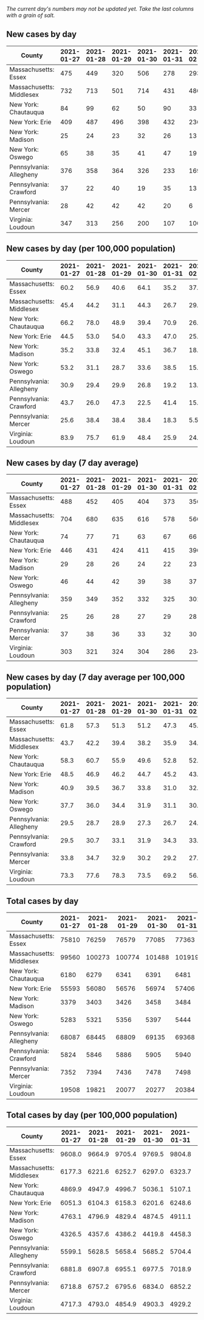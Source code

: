 _The current day's numbers may not be updated yet. Take the last columns with a grain of salt._
## New cases by day

| County | 2021-01-27 | 2021-01-28 | 2021-01-29 | 2021-01-30 | 2021-01-31 | 2021-02-01 | 2021-02-02 |
| --- | --- | --- | --- | --- | --- | --- | --- |
| Massachusetts: Essex | 475 | 449 | 320 | 506 | 278 | 293 | 159 |
| Massachusetts: Middlesex | 732 | 713 | 501 | 714 | 431 | 480 | 382 |
| New York: Chautauqua | 84 | 99 | 62 | 50 | 90 | 33 | 46 |
| New York: Erie | 409 | 487 | 496 | 398 | 432 | 236 | 216 |
| New York: Madison | 25 | 24 | 23 | 32 | 26 | 13 | 13 |
| New York: Oswego | 65 | 38 | 35 | 41 | 47 | 19 | 43 |
| Pennsylvania: Allegheny | 376 | 358 | 364 | 326 | 233 | 169 | 300 |
| Pennsylvania: Crawford | 37 | 22 | 40 | 19 | 35 | 13 | 17 |
| Pennsylvania: Mercer | 28 | 42 | 42 | 42 | 20 | 6 | 32 |
| Virginia: Loudoun | 347 | 313 | 256 | 200 | 107 | 100 | 134 |

## New cases by day (per 100,000 population)

| County | 2021-01-27 | 2021-01-28 | 2021-01-29 | 2021-01-30 | 2021-01-31 | 2021-02-01 | 2021-02-02 |
| --- | --- | --- | --- | --- | --- | --- | --- |
| Massachusetts: Essex | 60.2 | 56.9 | 40.6 | 64.1 | 35.2 | 37.1 | 20.2 |
| Massachusetts: Middlesex | 45.4 | 44.2 | 31.1 | 44.3 | 26.7 | 29.8 | 23.7 |
| New York: Chautauqua | 66.2 | 78.0 | 48.9 | 39.4 | 70.9 | 26.0 | 36.2 |
| New York: Erie | 44.5 | 53.0 | 54.0 | 43.3 | 47.0 | 25.7 | 23.5 |
| New York: Madison | 35.2 | 33.8 | 32.4 | 45.1 | 36.7 | 18.3 | 18.3 |
| New York: Oswego | 53.2 | 31.1 | 28.7 | 33.6 | 38.5 | 15.6 | 35.2 |
| Pennsylvania: Allegheny | 30.9 | 29.4 | 29.9 | 26.8 | 19.2 | 13.9 | 24.7 |
| Pennsylvania: Crawford | 43.7 | 26.0 | 47.3 | 22.5 | 41.4 | 15.4 | 20.1 |
| Pennsylvania: Mercer | 25.6 | 38.4 | 38.4 | 38.4 | 18.3 | 5.5 | 29.2 |
| Virginia: Loudoun | 83.9 | 75.7 | 61.9 | 48.4 | 25.9 | 24.2 | 32.4 |

## New cases by day (7 day average)

| County | 2021-01-27 | 2021-01-28 | 2021-01-29 | 2021-01-30 | 2021-01-31 | 2021-02-01 | 2021-02-02 |
| --- | --- | --- | --- | --- | --- | --- | --- |
| Massachusetts: Essex | 488 | 452 | 405 | 404 | 373 | 356 | 354 |
| Massachusetts: Middlesex | 704 | 680 | 635 | 616 | 578 | 560 | 565 |
| New York: Chautauqua | 74 | 77 | 71 | 63 | 67 | 66 | 66 |
| New York: Erie | 446 | 431 | 424 | 411 | 415 | 396 | 382 |
| New York: Madison | 29 | 28 | 26 | 24 | 22 | 23 | 22 |
| New York: Oswego | 46 | 44 | 42 | 39 | 38 | 37 | 41 |
| Pennsylvania: Allegheny | 359 | 349 | 352 | 332 | 325 | 301 | 304 |
| Pennsylvania: Crawford | 25 | 26 | 28 | 27 | 29 | 28 | 26 |
| Pennsylvania: Mercer | 37 | 38 | 36 | 33 | 32 | 30 | 30 |
| Virginia: Loudoun | 303 | 321 | 324 | 304 | 286 | 234 | 208 |

## New cases by day (7 day average per 100,000 population)

| County | 2021-01-27 | 2021-01-28 | 2021-01-29 | 2021-01-30 | 2021-01-31 | 2021-02-01 | 2021-02-02 |
| --- | --- | --- | --- | --- | --- | --- | --- |
| Massachusetts: Essex | 61.8 | 57.3 | 51.3 | 51.2 | 47.3 | 45.1 | 44.9 |
| Massachusetts: Middlesex | 43.7 | 42.2 | 39.4 | 38.2 | 35.9 | 34.7 | 35.1 |
| New York: Chautauqua | 58.3 | 60.7 | 55.9 | 49.6 | 52.8 | 52.0 | 52.0 |
| New York: Erie | 48.5 | 46.9 | 46.2 | 44.7 | 45.2 | 43.1 | 41.6 |
| New York: Madison | 40.9 | 39.5 | 36.7 | 33.8 | 31.0 | 32.4 | 31.0 |
| New York: Oswego | 37.7 | 36.0 | 34.4 | 31.9 | 31.1 | 30.3 | 33.6 |
| Pennsylvania: Allegheny | 29.5 | 28.7 | 28.9 | 27.3 | 26.7 | 24.8 | 25.0 |
| Pennsylvania: Crawford | 29.5 | 30.7 | 33.1 | 31.9 | 34.3 | 33.1 | 30.7 |
| Pennsylvania: Mercer | 33.8 | 34.7 | 32.9 | 30.2 | 29.2 | 27.4 | 27.4 |
| Virginia: Loudoun | 73.3 | 77.6 | 78.3 | 73.5 | 69.2 | 56.6 | 50.3 |

## Total cases by day

| County | 2021-01-27 | 2021-01-28 | 2021-01-29 | 2021-01-30 | 2021-01-31 | 2021-02-01 | 2021-02-02 |
| --- | --- | --- | --- | --- | --- | --- | --- |
| Massachusetts: Essex | 75810 | 76259 | 76579 | 77085 | 77363 | 77656 | 77815 |
| Massachusetts: Middlesex | 99560 | 100273 | 100774 | 101488 | 101919 | 102399 | 102781 |
| New York: Chautauqua | 6180 | 6279 | 6341 | 6391 | 6481 | 6514 | 6560 |
| New York: Erie | 55593 | 56080 | 56576 | 56974 | 57406 | 57642 | 57858 |
| New York: Madison | 3379 | 3403 | 3426 | 3458 | 3484 | 3497 | 3510 |
| New York: Oswego | 5283 | 5321 | 5356 | 5397 | 5444 | 5463 | 5506 |
| Pennsylvania: Allegheny | 68087 | 68445 | 68809 | 69135 | 69368 | 69537 | 69837 |
| Pennsylvania: Crawford | 5824 | 5846 | 5886 | 5905 | 5940 | 5953 | 5970 |
| Pennsylvania: Mercer | 7352 | 7394 | 7436 | 7478 | 7498 | 7504 | 7536 |
| Virginia: Loudoun | 19508 | 19821 | 20077 | 20277 | 20384 | 20484 | 20618 |

## Total cases by day (per 100,000 population)

| County | 2021-01-27 | 2021-01-28 | 2021-01-29 | 2021-01-30 | 2021-01-31 | 2021-02-01 | 2021-02-02 |
| --- | --- | --- | --- | --- | --- | --- | --- |
| Massachusetts: Essex | 9608.0 | 9664.9 | 9705.4 | 9769.5 | 9804.8 | 9841.9 | 9862.1 |
| Massachusetts: Middlesex | 6177.3 | 6221.6 | 6252.7 | 6297.0 | 6323.7 | 6353.5 | 6377.2 |
| New York: Chautauqua | 4869.9 | 4947.9 | 4996.7 | 5036.1 | 5107.1 | 5133.1 | 5169.3 |
| New York: Erie | 6051.3 | 6104.3 | 6158.3 | 6201.6 | 6248.6 | 6274.3 | 6297.8 |
| New York: Madison | 4763.1 | 4796.9 | 4829.4 | 4874.5 | 4911.1 | 4929.4 | 4947.8 |
| New York: Oswego | 4326.5 | 4357.6 | 4386.2 | 4419.8 | 4458.3 | 4473.9 | 4509.1 |
| Pennsylvania: Allegheny | 5599.1 | 5628.5 | 5658.4 | 5685.2 | 5704.4 | 5718.3 | 5743.0 |
| Pennsylvania: Crawford | 6881.8 | 6907.8 | 6955.1 | 6977.5 | 7018.9 | 7034.2 | 7054.3 |
| Pennsylvania: Mercer | 6718.8 | 6757.2 | 6795.6 | 6834.0 | 6852.2 | 6857.7 | 6887.0 |
| Virginia: Loudoun | 4717.3 | 4793.0 | 4854.9 | 4903.3 | 4929.2 | 4953.3 | 4985.7 |
